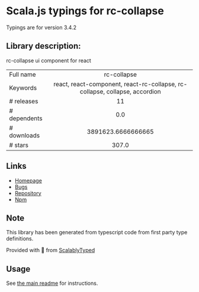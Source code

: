 
# Scala.js typings for rc-collapse

Typings are for version 3.4.2

## Library description:
rc-collapse ui component for react

|                    |                 |
| ------------------ | :-------------: |
| Full name          | rc-collapse |
| Keywords           | react, react-component, react-rc-collapse, rc-collapse, collapse, accordion |
| # releases         | 11 |
| # dependents       | 0.0 |
| # downloads        | 3891623.6666666665 |
| # stars            | 307.0 |

## Links
- [Homepage](http://github.com/react-component/collapse)
- [Bugs](http://github.com/react-component/collapse/issues)
- [Repository](https://github.com/react-component/collapse)
- [Npm](https://www.npmjs.com/package/rc-collapse)
    


## Note
This library has been generated from typescript code from first party type definitions.

Provided with :purple_heart: from [ScalablyTyped](https://github.com/oyvindberg/ScalablyTyped)

## Usage
See [the main readme](../../readme.md) for instructions.


